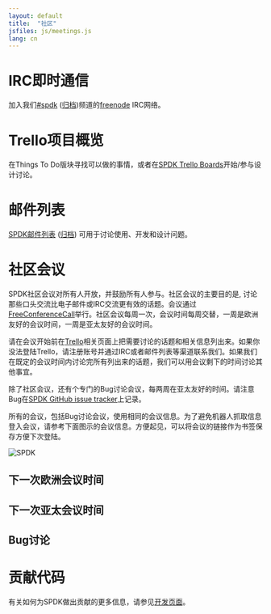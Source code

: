 ```yaml
---
layout: default
title:  "社区"
jsfiles: js/meetings.js
lang: cn
---
```


# IRC即时通信

加入我们[#spdk](irc://irc.freenode.net/%23spdk) ([归档](https://dqtibwqq6s6ux.cloudfront.net/irclog/index.html))频道的[freenode](https://freenode.net/) IRC网络。

# Trello项目概览

在Things To Do版块寻找可以做的事情，或者在[SPDK Trello Boards](../trello/)开始/参与设计讨论。

# 邮件列表

[SPDK邮件列表](https://lists.01.org/mailman/listinfo/spdk) ([归档](https://lists.01.org/pipermail/spdk/)) 可用于讨论使用、开发和设计问题。

# 社区会议

SPDK社区会议对所有人开放，并鼓励所有人参与。社区会议的主要目的是, 讨论那些口头交流比电子邮件或IRC交流更有效的话题。会议通过[FreeConferenceCall](https://www.freeconferencecall.com)举行。社区会议每周一次，会议时间每周交替，一周是欧洲友好的会议时间，一周是亚太友好的会议时间。

请在会议开始前在[Trello](https://trello.com/b/DvM7XayJ)相关页面上把需要讨论的话题和相关信息列出来。如果你没法登陆Trello，请注册账号并通过IRC或者邮件列表等渠道联系我们。如果我们在既定的会议时间内讨论完所有列出来的话题，我们可以用会议剩下的时间讨论其他事宜。

除了社区会议，还有个专门的Bug讨论会议，每两周在亚太友好的时间。请注意Bug在[SPDK GitHub issue tracker](https://github.com/spdk/spdk/issues)上记录。

所有的会议，包括Bug讨论会议，使用相同的会议信息。为了避免机器人抓取信息登入会议，请参考下面图示的会议信息。方便起见，可以将会议的链接作为书签保存方便下次登陆。

![SPDK](../../img/spdk_free.jpg "SPDK")

## 下一次欧洲会议时间
<div id="euro-mtg"></div>

## 下一次亚太会议时间
<div id="asia-mtg"></div>

## Bug讨论
<div id="asia-bug-mtg"></div>

# 贡献代码

有关如何为SPDK做出贡献的更多信息，请参见[开发页面](/cn/development/)。
